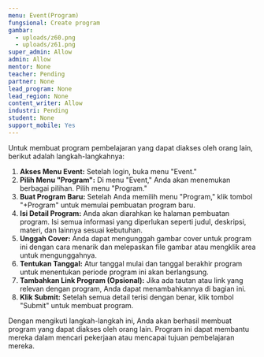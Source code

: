 ```yaml
---
menu: Event(Program)
fungsional: Create program
gambar:
  - uploads/z60.png
  - uploads/z61.png
super_admin: Allow
admin: Allow
mentor: None
teacher: Pending
partner: None
lead_program: None
lead_region: None
content_writer: Allow
industri: Pending
student: None
support_mobile: Yes
---
```

Untuk membuat program pembelajaran yang dapat diakses oleh orang lain, berikut adalah langkah-langkahnya:

1. **Akses Menu Event:** Setelah login, buka menu "Event." 
2. **Pilih Menu "Program":** Di menu "Event," Anda akan menemukan berbagai pilihan. Pilih menu "Program."
3. **Buat Program Baru:** Setelah Anda memilih menu "Program," klik tombol "+Program" untuk memulai pembuatan program baru.
4. **Isi Detail Program:** Anda akan diarahkan ke halaman pembuatan program. Isi semua informasi yang diperlukan seperti judul, deskripsi, materi, dan lainnya sesuai kebutuhan.
5. **Unggah Cover:** Anda dapat mengunggah gambar cover untuk program ini dengan cara menarik dan melepaskan file gambar atau mengklik area untuk mengunggahnya.
6. **Tentukan Tanggal:** Atur tanggal mulai dan tanggal berakhir program untuk menentukan periode program ini akan berlangsung.
7. **Tambahkan Link Program (Opsional):** Jika ada tautan atau link yang relevan dengan program, Anda dapat menambahkannya di bagian ini.
8. **Klik Submit:** Setelah semua detail terisi dengan benar, klik tombol "Submit" untuk membuat program.

Dengan mengikuti langkah-langkah ini, Anda akan berhasil membuat program yang dapat diakses oleh orang lain. Program ini dapat membantu mereka dalam mencari pekerjaan atau mencapai tujuan pembelajaran mereka.
